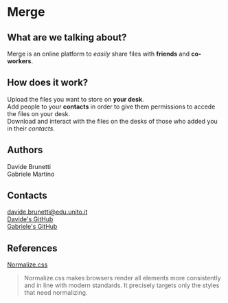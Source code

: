 # Merge    

## What are we talking about?    
Merge is an online platform to _easily_ share files with **friends** and **co-workers**.    

## How does it work?    
Upload the files you want to store on **your desk**.    
Add people to your **contacts** in order to give them permissions to accede the files on your desk.    
Download and interact with the files on the desks of those who added you in their _contacts_.

## Authors
Davide Brunetti    
Gabriele Martino    

## Contacts
davide.brunetti@edu.unito.it  
[Davide's GitHub](https://github.com/Davideb94)    
[Gabriele's GitHub](https://github.com/Gabmartino)    

## References    
[Normalize.css](https://necolas.github.io/normalize.css/)
>Normalize.css makes browsers render all elements more consistently and in line with modern standards. It precisely targets only the styles that need normalizing.
